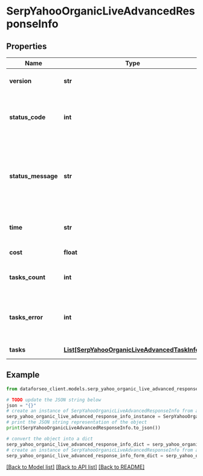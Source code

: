 # SerpYahooOrganicLiveAdvancedResponseInfo


## Properties

Name | Type | Description | Notes
------------ | ------------- | ------------- | -------------
**version** | **str** | the current version of the API | [optional] 
**status_code** | **int** | general status code you can find the full list of the response codes here | [optional] 
**status_message** | **str** | general informational message you can find the full list of general informational messages here | [optional] 
**time** | **str** | total execution time, seconds | [optional] 
**cost** | **float** | total tasks cost, USD | [optional] 
**tasks_count** | **int** | the number of tasks in the tasks array | [optional] 
**tasks_error** | **int** | the number of tasks in the tasks array returned with an error | [optional] 
**tasks** | [**List[SerpYahooOrganicLiveAdvancedTaskInfo]**](SerpYahooOrganicLiveAdvancedTaskInfo.md) | array of tasks | [optional] 

## Example

```python
from dataforseo_client.models.serp_yahoo_organic_live_advanced_response_info import SerpYahooOrganicLiveAdvancedResponseInfo

# TODO update the JSON string below
json = "{}"
# create an instance of SerpYahooOrganicLiveAdvancedResponseInfo from a JSON string
serp_yahoo_organic_live_advanced_response_info_instance = SerpYahooOrganicLiveAdvancedResponseInfo.from_json(json)
# print the JSON string representation of the object
print(SerpYahooOrganicLiveAdvancedResponseInfo.to_json())

# convert the object into a dict
serp_yahoo_organic_live_advanced_response_info_dict = serp_yahoo_organic_live_advanced_response_info_instance.to_dict()
# create an instance of SerpYahooOrganicLiveAdvancedResponseInfo from a dict
serp_yahoo_organic_live_advanced_response_info_form_dict = serp_yahoo_organic_live_advanced_response_info.from_dict(serp_yahoo_organic_live_advanced_response_info_dict)
```
[[Back to Model list]](../README.md#documentation-for-models) [[Back to API list]](../README.md#documentation-for-api-endpoints) [[Back to README]](../README.md)


